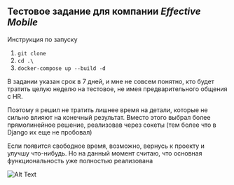## Тестовое задание для компании _Effective Mobile_

Инструкция по запуску

1. `git clone`
2. `cd .\`
3. `docker-compose up --build -d`


В задании указан срок в 7 дней, и мне не совсем понятно, кто будет тратить целую неделю на тестовое, не имея предварительного общения с HR.

Поэтому я решил не тратить лишнее время на детали, которые не сильно влияют на конечный результат.   Вместо этого выбрал более прямолинейное решение, реализовав через сокеты (тем более что в Django их еще не пробовал)

Если появится свободное время, возможно, вернусь к проекту и улучшу что-нибудь. Но на данный момент считаю, что основная функциональность уже полностью реализована


![Alt Text](https://github.com/ofrsed/task_for_Effective_Mobile/blob/main/test_task_image.png)
